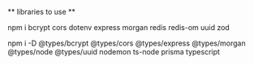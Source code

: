 ** libraries to use  **


npm i bcrypt cors dotenv express morgan redis redis-om uuid zod 

npm i -D @types/bcrypt @types/cors @types/express @types/morgan @types/node @types/uuid nodemon  ts-node prisma typescript

